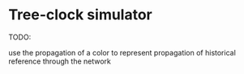 # Tree-clock simulator



TODO: 

use the propagation of a color to represent propagation of historical reference through the network
